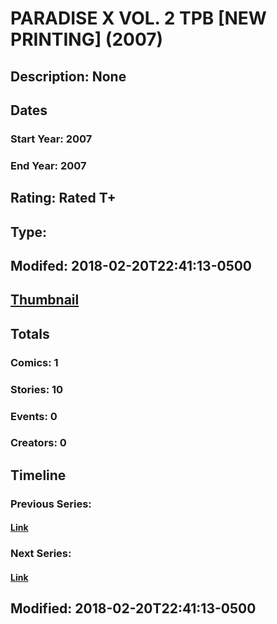 # PARADISE X VOL. 2 TPB [NEW PRINTING] (2007)
## Description: None
## Dates
### Start Year: 2007
### End Year: 2007
## Rating: Rated T+
## Type: 
## Modifed: 2018-02-20T22:41:13-0500
## [Thumbnail](http://i.annihil.us/u/prod/marvel/i/mg/9/80/4c3606fb8c49a.jpg)
## Totals
### Comics: 1
### Stories: 10
### Events: 0
### Creators: 0
## Timeline
### Previous Series: 
#### [Link]()
### Next Series: 
#### [Link]()
## Modified: 2018-02-20T22:41:13-0500